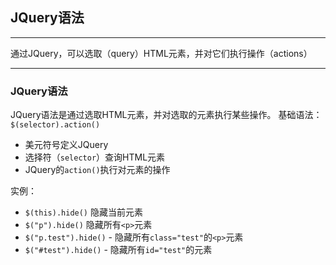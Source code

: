 ## JQuery语法
---

通过JQuery，可以选取（query）HTML元素，并对它们执行操作（actions）

---

### JQuery语法

JQuery语法是通过选取HTML元素，并对选取的元素执行某些操作。
基础语法：`$(selector).action()`
+ 美元符号定义JQuery
+ 选择符（`selector`）查询HTML元素
+ JQuery的`action()`执行对元素的操作

实例：
+ `$(this).hide()`    隐藏当前元素
+ `$("p").hide()`    隐藏所有`<p>`元素
+ `$("p.test").hide()` - 隐藏所有`class="test"`的`<p>`元素
+ `$("#test").hide()` - 隐藏所有`id="test"`的元素